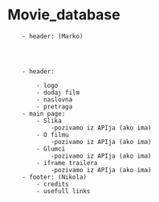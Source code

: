 # Movie_database

 
        - header: (Marko)




        - header:

            - logo
            - dodaj film
            - naslovna
            - pretraga
        - main page:
            - Slika
                -pozivamo iz APIja (ako ima)
            - O filmu
                -pozivamo iz APIja (ako ima)
            - Glumci
                -pozivamo iz APIja (ako ima)
            - iframe trailera
                -pozivamo iz APIja (ako ima)
        - footer: (Nikola)
            - credits
            - usefull links


